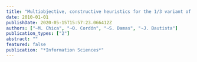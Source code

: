 ```yaml
---
title: "Multiobjective, constructive heuristics for the 1/3 variant of the time and space assembly line balancing problem: ACO and random greedy search"
date: 2010-01-01
publishDate: 2020-05-15T15:57:23.066412Z
authors: ["~M. Chica", "~O. Cordón", "~S. Damas", "~J. Bautista"]
publication_types: ["2"]
abstract: ""
featured: false
publication: "*Information Sciences*"
---
```


